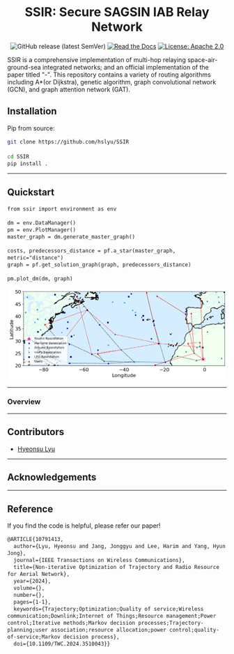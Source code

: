 <div align="center">    

# SSIR: Secure SAGSIN IAB Relay Network

![GitHub release (latest SemVer)](https://img.shields.io/badge/release-v0.1.0-blue)
[![Read the Docs](https://img.shields.io/readthedocs/torch-influence)](asdf/)
[![License: Apache 2.0](https://img.shields.io/badge/License-Apache_2.0-blue.svg)](LICENSE.txt)

</div>

SSIR is a comprehensive implementation of multi-hop relaying space-air-ground-sea integrated networks; and an official implementation of the paper titled "-".
This repository contains a variety of routing algorithms including A*(or Dijkstra), genetic algorithm, graph convolutional network (GCN), and graph attention network (GAT).

## Installation

Pip from source:

```bash
git clone https://github.com/hslyu/SSIR
 
cd SSIR
pip install .   
 ```
______________________________________________________________________

## Quickstart
```
from ssir import environment as env

dm = env.DataManager()
pm = env.PlotManager()
master_graph = dm.generate_master_graph()

costs, predecessors_distance = pf.a_star(master_graph, metric="distance")
graph = pf.get_solution_graph(graph, predecessors_distance)

pm.plot_dm(dm, graph)
```
<img src="./example.png" style="width: 600px; height: auto;" title="Code result"/>

______________________________________________________________________

### Overview
______________________________________________________________________

## Contributors
- [Hyeonsu Lyu](https://www.lyu.kr/)
______________________________________________________________________

## Acknowledgements

______________________________________________________________________

## Reference
If you find the code is helpful, please refer our paper!
```
@ARTICLE{10791413,
  author={Lyu, Hyeonsu and Jang, Jonggyu and Lee, Harim and Yang, Hyun Jong},
  journal={IEEE Transactions on Wireless Communications}, 
  title={Non-iterative Optimization of Trajectory and Radio Resource for Aerial Network}, 
  year={2024},
  volume={},
  number={},
  pages={1-1},
  keywords={Trajectory;Optimization;Quality of service;Wireless communication;Downlink;Internet of Things;Resource management;Power control;Iterative methods;Markov decision processes;Trajectory-planning;user association;resource allocation;power control;quality-of-service;Markov decision process},
  doi={10.1109/TWC.2024.3510043}}
```

